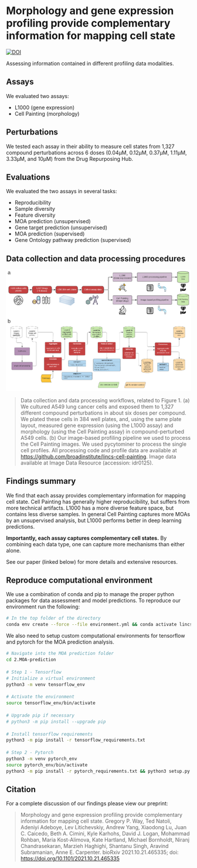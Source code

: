 # Morphology and gene expression profiling provide complementary information for mapping cell state

[![DOI](https://zenodo.org/badge/300036005.svg)](https://zenodo.org/badge/latestdoi/300036005)

Assessing information contained in different profiling data modalities.

## Assays

We evaluated two assays:

* L1000 (gene expression)
* Cell Painting (morphology)

## Perturbations

We tested each assay in their ability to measure cell states from 1,327 compound perturbations across 6 doses (0.04µM, 0.12µM, 0.37µM, 1.11µM, 3.33µM, and 10µM) from the Drug Repurposing Hub.

## Evaluations

We evaluated the two assays in several tasks:

- Reproducibility
- Sample diversity
- Feature diversity
- MOA prediction (unsupervised)
- Gene target prediction (unsupervised)
- MOA prediction (supervised)
- Gene Ontology pathway prediction (supervised)

## Data collection and data processing procedures

![our workflow](6.paper_figures/figures/supplementary/figureS3_workflowpipeline.png)
> Data collection and data processing workflows, related to Figure 1.
(a) We cultured A549 lung cancer cells and exposed them to 1,327 different compound perturbations in about six doses per compound.
We plated these cells in 384 well plates, and, using the same plate layout, measured gene expression (using the L1000 assay) and morphology (using the Cell Painting assay) in compound-perturbed A549 cells.
(b) Our image-based profiling pipeline we used to process the Cell Painting images.
We used pycytominer to process the single cell profiles.
All processing code and profile data are available at https://github.com/broadinstitute/lincs-cell-painting. Image data available at Image Data Resource (accession: idr0125).

## Findings summary

We find that each assay provides complementary information for mapping cell state.
Cell Painting has generally higher reproducibility, but suffers from more technical artifacts.
L1000 has a more diverse feature space, but contains less diverse samples.
In general Cell Painting captures more MOAs by an unsupervised analysis, but L1000 performs better in deep learning predictions.

**Importantly, each assay captures complementary cell states.**
By combining each data type, one can capture more mechanisms than either alone.

See our paper (linked below) for more details and extensive resources.

## Reproduce computational environment

We use a combination of conda and pip to manage the proper python packages for data assessment and model predictions.
To reproduce our environment run the following:

```bash
# In the top folder of the directory
conda env create --force --file environment.yml && conda activate lincs-complimentarity && cd 2.MOA-prediction/ && python setup.py && cd ..
```

We also need to setup custom computational environments for tensorflow and pytorch for the MOA prediction analysis.

```bash
# Navigate into the MOA prediction folder
cd 2.MOA-prediction

# Step 1 - Tensorflow
# Initialize a virtual environment
python3 -m venv tensorflow_env

# Activate the environment
source tensorflow_env/bin/activate

# Upgrade pip if necessary
# python3 -m pip install --upgrade pip

# Install tensorflow requirements
python3 -m pip install -r tensorflow_requirements.txt

# Step 2 - Pytorch
python3 -m venv pytorch_env
source pytorch_env/bin/activate
python3 -m pip install -r pytorch_requirements.txt && python3 setup.py
```

## Citation

For a complete discussion of our findings please view our preprint:

> Morphology and gene expression profiling provide complementary information for mapping cell state.
Gregory P. Way, Ted Natoli, Adeniyi Adeboye, Lev Litichevskiy, Andrew Yang, Xiaodong Lu, Juan C. Caicedo, Beth A. Cimini, Kyle Karhohs, David J. Logan, Mohammad Rohban, Maria Kost-Alimova, Kate Hartland, Michael Bornholdt, Niranj Chandrasekaran, Marzieh Haghighi, Shantanu Singh, Aravind Subramanian, Anne E. Carpenter. bioRxiv 2021.10.21.465335; doi: https://doi.org/10.1101/2021.10.21.465335 
